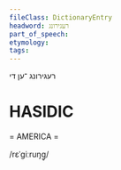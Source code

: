 ```yaml
---
fileClass: DictionaryEntry
headword: רעגירונג
part_of_speech: 
etymology: 
tags: 
---
```

רעגירונג
־ען
די

HASIDIC
=======
= AMERICA = 

/rɛˈgiːruŋg̥/